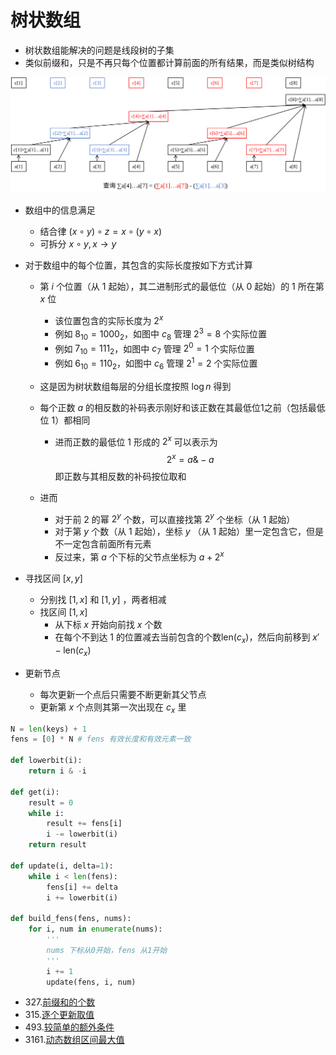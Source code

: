 # 树状数组

- 树状数组能解决的问题是线段树的子集
- 类似前缀和，只是不再只每个位置都计算前面的所有结果，而是类似树结构

![Fenwick-tree](./mdimage/Fenwick-tree.svg)

- 数组中的信息满足

  - 结合律 $(x \circ y )\circ z = x \circ (y \circ  x)$
  - 可拆分 $x \circ y, x \rightarrow y$

- 对于数组中的每个位置，其包含的实际长度按如下方式计算

  - 第 $i$ 个位置（从 1 起始），其二进制形式的最低位（从 0 起始）的 1 所在第  $x$ 位

    - 该位置包含的实际长度为 $2^x$ 
    - 例如 $8_{10} = 1000_2$，如图中 $c_8$ 管理 $2^3 = 8$ 个实际位置
    - 例如 $7_{10} = 111_2$，如图中 $c_7$ 管理 $2^0 = 1$ 个实际位置
    - 例如 $6_{10} = 110_2$，如图中 $c_6$ 管理 $2^1 = 2$​ 个实际位置

  - 这是因为树状数组每层的分组长度按照 $\log n$​ 得到

  - 每个正数 $a$ 的相反数的补码表示刚好和该正数在其最低位1之前（包括最低位 1）都相同

    - 进而正数的最低位 1 形成的 $2^x$ 可以表示为 
      $$
      2^x = a \& -a
      $$
      即正数与其相反数的补码按位取和

  - 进而

    - 对于前 2 的幂 $2^y$ 个数，可以直接找第 $2^y$​ 个坐标（从 1 起始）
    - 对于第 $y$ 个数（从 1 起始），坐标 $y$​ （从 1 起始）里一定包含它，但是不一定包含前面所有元素
    - 反过来，第 $a$ 个下标的父节点坐标为 $a + 2^x$ 

- 寻找区间 $[x, y]$

  - 分别找 $[1, x]$ 和 $[1, y]$ ，两者相减
  - 找区间 $[1, x]$
    - 从下标 $x$ 开始向前找 $x$ 个数
    - 在每个不到达 1 的位置减去当前包含的个数$\text{len}(c_x)$，然后向前移到 $x'-\text{len}(c_x)$​

- 更新节点

  - 每次更新一个点后只需要不断更新其父节点
  - 更新第 $x$ 个点则其第一次出现在 $c_x$ 里



```python
N = len(keys) + 1
fens = [0] * N # fens 有效长度和有效元素一致

def lowerbit(i):
    return i & -i

def get(i):
    result = 0
    while i:
        result += fens[i]
        i -= lowerbit(i)
    return result

def update(i, delta=1):
    while i < len(fens):
        fens[i] += delta
        i += lowerbit(i)
    
def build_fens(fens, nums):
    for i, num in enumerate(nums):
        '''
        nums 下标从0开始，fens 从1开始
        '''
        i += 1
        update(fens, i, num)
```



- 327.[前缀和的个数](https://leetcode.cn/problems/count-of-range-sum/)
- 315.[逐个更新取值](https://leetcode.cn/problems/count-of-smaller-numbers-after-self/)
- 493.[较简单的额外条件](https://leetcode.cn/problems/reverse-pairs/)
- 3161.[动态数组区间最大值](https://leetcode.cn/problems/block-placement-queries/)
